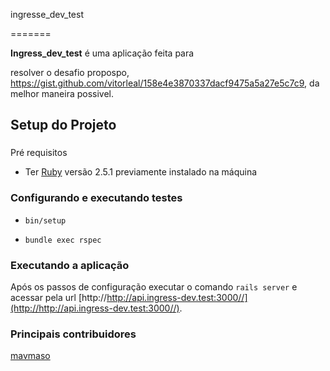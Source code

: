 ingresse_dev_test

=======


**Ingress_dev_test** é uma aplicação feita para 

resolver o desafio propospo, https://gist.github.com/vitorleal/158e4e3870337dacf9475a5a27e5c7c9, da melhor maneira possivel.


## Setup do Projeto

### 
Pré requisitos

 - Ter [Ruby](https://www.ruby-lang.org) versão 2.5.1 previamente instalado na máquina



### Configurando e executando testes

 
- `bin/setup`
 
- `bundle exec rspec`



### Executando a aplicação


Após os passos de configuração executar o comando `rails server` e acessar pela
url [http://http://api.ingress-dev.test:3000//](http://http://api.ingress-dev.test:3000//).




### Principais contribuidores
 
[mavmaso](https://github.com/mavmaso)